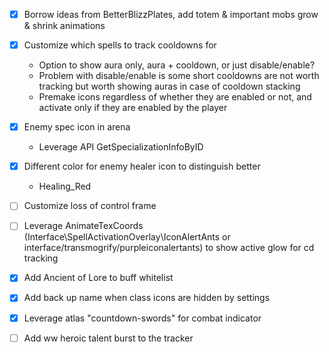- [x] Borrow ideas from BetterBlizzPlates, add totem & important mobs grow & shrink animations

- [x] Customize which spells to track cooldowns for
  - Option to show aura only, aura + cooldown, or just disable/enable?
  - Problem with disable/enable is some short cooldowns are not worth tracking but worth showing auras in case of cooldown stacking
  - Premake icons regardless of whether they are enabled or not, and activate only if they are enabled by the player

- [x] Enemy spec icon in arena
  - Leverage API GetSpecializationInfoByID

- [x] Different color for enemy healer icon to distinguish better
  - Healing_Red

- [ ] Customize loss of control frame

- [ ] Leverage AnimateTexCoords (Interface\SpellActivationOverlay\IconAlertAnts or interface/transmogrify/purpleiconalertants) to show active glow for cd tracking

- [x] Add Ancient of Lore to buff whitelist

- [x] Add back up name when class icons are hidden by settings

- [x] Leverage atlas "countdown-swords" for combat indicator

- [ ] Add ww heroic talent burst to the tracker
